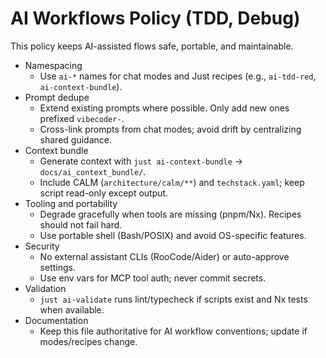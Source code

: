 # AI Workflows Policy (TDD, Debug)

This policy keeps AI-assisted flows safe, portable, and maintainable.

- Namespacing
  - Use `ai-*` names for chat modes and Just recipes (e.g., `ai-tdd-red`, `ai-context-bundle`).
- Prompt dedupe
  - Extend existing prompts where possible. Only add new ones prefixed `vibecoder-`.
  - Cross-link prompts from chat modes; avoid drift by centralizing shared guidance.
- Context bundle
  - Generate context with `just ai-context-bundle` → `docs/ai_context_bundle/`.
  - Include CALM (`architecture/calm/**`) and `techstack.yaml`; keep script read-only except output.
- Tooling and portability
  - Degrade gracefully when tools are missing (pnpm/Nx). Recipes should not fail hard.
  - Use portable shell (Bash/POSIX) and avoid OS-specific features.
- Security
  - No external assistant CLIs (RooCode/Aider) or auto-approve settings.
  - Use env vars for MCP tool auth; never commit secrets.
- Validation
  - `just ai-validate` runs lint/typecheck if scripts exist and Nx tests when available.
- Documentation
  - Keep this file authoritative for AI workflow conventions; update if modes/recipes change.
